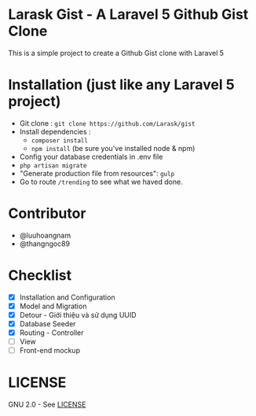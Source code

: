 # Larask Gist - A Laravel 5 Github Gist Clone

This is a simple project to create a Github Gist clone with Laravel 5 

# Installation (just like any Laravel 5 project)

- Git clone : `git clone https://github.com/Larask/gist`
- Install dependencies : 
    - `composer install`
    - `npm install` (be sure you've installed node & npm)
- Config your database credentials in .env file
- `php artisan migrate`
- "Generate production file from resources": `gulp`
- Go to route `/trending` to see what we haved done.


# Contributor
- @luuhoangnam
- @thangngoc89

# Checklist

- [x] Installation and Configuration
- [x] Model and Migration
- [x] Detour - Giới thiệu và sử dụng UUID
- [x] Database Seeder
- [x] Routing - Controller
- [ ] View
- [ ] Front-end mockup

# LICENSE

GNU 2.0 - See [LICENSE](https://github.com/Larask/gist/blob/master/LICENSE.md)
